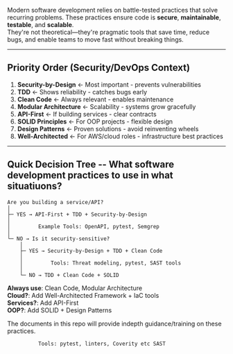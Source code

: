 Modern software development relies on battle-tested practices that solve recurring problems. 
These practices ensure code is **secure**, **maintainable**, **testable**, and **scalable**.  
They're not theoretical—they're pragmatic tools that save time, reduce bugs, and enable teams to move fast without breaking things.

---

## Priority Order (Security/DevOps Context)

1. **Security-by-Design** ← Most important - prevents vulnerabilities
2. **TDD** ← Shows reliability - catches bugs early
3. **Clean Code** ← Always relevant - enables maintenance
4. **Modular Architecture** ← Scalability - systems grow gracefully
5. **API-First** ← If building services - clear contracts
6. **SOLID Principles** ← For OOP projects - flexible design
7. **Design Patterns** ← Proven solutions - avoid reinventing wheels
8. **Well-Architected** ← For AWS/cloud roles - infrastructure best practices

---

## Quick Decision Tree -- What software development practices to use in what situatiuons?

```
Are you building a service/API?
│
├─ YES → API-First + TDD + Security-by-Design
│
│         Example Tools: OpenAPI, pytest, Semgrep
│
└─ NO → Is it security-sensitive?
    │ 
    ├─ YES → Security-by-Design + TDD + Clean Code
    │
    │         Tools: Threat modeling, pytest, SAST tools
    │
    └─ NO → TDD + Clean Code + SOLID
```

**Always use**:    Clean Code, Modular Architecture  
**Cloud?**:        Add Well-Architected Framework + IaC tools  
**Services?**:     Add API-First    
**OOP?**:          Add SOLID + Design Patterns  

The documents in this repo will provide indepth guidance/training on these practices.
             
              Tools: pytest, linters, Coverity etc SAST
    
```
